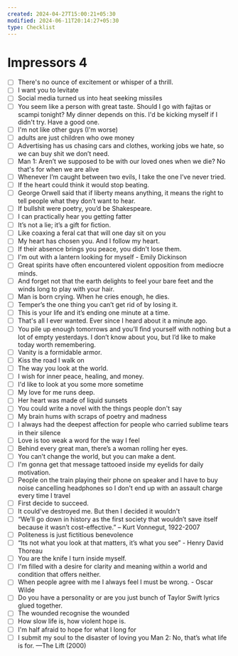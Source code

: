 ```yaml
---
created: 2024-04-27T15:00:21+05:30
modified: 2024-06-11T20:14:27+05:30
type: Checklist
---
```


# Impressors 4

- [ ] There's no ounce of excitement or whisper of a thrill.
- [ ] I want you to levitate
- [ ] Social media turned us into heat seeking missiles
- [ ] You seem like a person with great taste. Should I go with fajitas or scampi tonight? My dinner depends on this. I'd be kicking myself if I didn't try. Have a good one.
- [ ] I'm not like other guys (I'm worse)
- [ ] adults are just children who owe money
- [ ] Advertising has us chasing cars and clothes, working jobs we hate, so we can buy shit we don’t need.
- [ ] Man 1: Aren’t we supposed to be with our loved ones when we die? No that's for when we are alive
- [ ] Whenever I’m caught between two evils, I take the one I’ve never tried.
- [ ] If the heart could think it would stop beating.
- [ ] George Orwell said that if liberty means anything, it means the right to tell people what they don’t want to hear.
- [ ] If bullshit were poetry, you’d be Shakespeare.
- [ ] I can practically hear you getting fatter
- [ ] It’s not a lie; it’s a gift for ﬁction.
- [ ] Like coaxing a feral cat that will one day sit on you
- [ ] My heart has chosen you. And I follow my heart.
- [ ] If their absence brings you peace, you didn't lose them.
- [ ] I'm out with a lantern looking for myself - Emily Dickinson
- [ ] Great spirits have often encountered violent opposition from mediocre minds.
- [ ] And forget not that the earth delights to feel your bare feet and the winds long to play with your hair.
- [ ] Man is born crying. When he cries enough, he dies.
- [ ] Temper’s the one thing you can’t get rid of by losing it.
- [ ] This is your life and it’s ending one minute at a time.
- [ ] That's all I ever wanted. Ever since I heard about it a minute ago.
- [ ] You pile up enough tomorrows and you’ll ﬁnd yourself with nothing but a lot of empty yesterdays. I don’t know about you, but I’d like to make today worth remembering.
- [ ] Vanity is a formidable armor.
- [ ] Kiss the road I walk on 
- [ ] The way you look at the world.
- [ ] I wish for inner peace, healing, and money.
- [ ] I'd like to look at you some more sometime
- [ ] My love for me runs deep.
- [ ] Her heart was made of liquid sunsets 
- [ ] You could write a novel with the things people don't say
- [ ] My brain hums with scraps of poetry and madness
- [ ] I always had the deepest affection for people who carried sublime tears in their silence
- [ ] Love is too weak a word for the way I feel
- [ ] Behind every great man, there’s a woman rolling her eyes.
- [ ] You can’t change the world, but you can make a dent.
- [ ] I'm gonna get that message tattooed inside my eyelids for daily motivation.
- [ ] People on the train playing their phone on speaker and I have to buy noise  cancelling headphones so I don't end up with an assault charge every time I travel
- [ ] First decide to succeed.
- [ ] It could've destroyed me. But then I decided it wouldn't
- [ ]  “We’ll go down in history as the first society that wouldn’t save itself because it wasn’t cost-effective.” – Kurt Vonnegut, 1922-2007
- [ ] Politeness is just fictitious benevolence
- [ ] “Its not what you look at that matters, it’s what you see” - Henry David Thoreau
- [ ] You are the knife I turn inside myself.
- [ ] I'm filled with a desire for clarity and meaning within a world and condition that offers neither.
- [ ] When people agree with me I always feel I must be wrong. - Oscar Wilde
- [ ] Do you have a personality or are you just bunch of Taylor Swift lyrics glued together.
- [ ] The wounded recognise the wounded
- [ ] How slow life is, how violent hope is.
- [ ] I'm half afraid to hope for what I long for
- [ ] I submit my soul to the disaster of loving you
Man 2: No, that’s what life is for.
—The Lift (2000)
